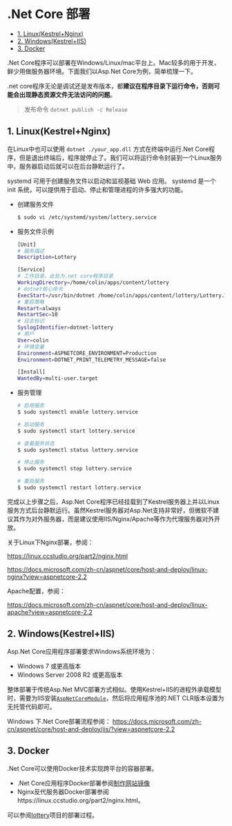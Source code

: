 # .Net Core 部署

* [1. Linux(Kestrel+Nginx)](#1-linuxkestrelnginx)
* [2. Windows(Kestrel+IIS)](#2-windowskestreliis)
* [3. Docker](#3-docker)

.Net Core程序可以部署在Windows/Linux/mac平台上。Mac较多的用于开发，鲜少用做服务器环境。下面我们以Asp.Net Core为例，简单梳理一下。

.net core程序无论是调试还是发布版本，都**建议在程序目录下运行命令，否则可能会出现静态资源文件无法访问的问题**。

> 发布命令 `dotnet publish -c Release`

## 1. Linux(Kestrel+Nginx)
在Linux中也可以使用 `dotnet ./your_app.dll` 方式在终端中运行.Net Core程序，但是退出终端后，程序就停止了。我们可以将运行命令封装到一个Linux服务中，服务器启动后就可以在后台静默运行了。

systemd 可用于创建服务文件以启动和监视基础 Web 应用。 systemd 是一个 init 系统，可以提供用于启动、停止和管理进程的许多强大的功能。

* 创建服务文件

    ```sh
    $ sudo vi /etc/systemd/system/lottery.service
    ```

* 服务文件示例

    ```sh
    [Unit]
    # 服务描述
    Description=Lottery

    [Service]
    # 工作目录，此处为.net core程序目录
    WorkingDirectory=/home/colin/apps/content/lottery
    # dotnet核心命令
    ExecStart=/usr/bin/dotnet /home/colin/apps/content/lottery/Lottery.WebApp.dll
    # 重启策略
    Restart=always
    RestartSec=10
    # 日志标识
    SyslogIdentifier=dotnet-lottery
    # 用户
    User=colin
    # 环境变量
    Environment=ASPNETCORE_ENVIRONMENT=Production
    Environment=DOTNET_PRINT_TELEMETRY_MESSAGE=false

    [Install]
    WantedBy=multi-user.target
    ```

* 服务管理

    ```sh
    # 启用服务
    $ sudo systemctl enable lottery.service

    # 启动服务
    $ sudo systemctl start lottery.service

    # 查看服务状态
    $ sudo systemctl status lottery.service

    # 停止服务
    $ sudo systemctl stop lottery.service

    # 重启服务
    $ sudo systemctl restart lottery.service
    ```

完成以上步骤之后，Asp.Net Core程序已经挂载到了Kestrel服务器上并以Linux服务方式后台静默运行。虽然Kestrel服务器对Asp.Net支持非常好，但微软不建议其作为对外服务器，而是建议使用IIS/Nginx/Apache等作为代理服务器对外开放。

关于Linux下Nginx部署，参阅：

https://linux.ccstudio.org/part2/nginx.html

https://docs.microsoft.com/zh-cn/aspnet/core/host-and-deploy/linux-nginx?view=aspnetcore-2.2

Apache配置，参阅：

https://docs.microsoft.com/zh-cn/aspnet/core/host-and-deploy/linux-apache?view=aspnetcore-2.2

## 2. Windows(Kestrel+IIS)
Asp.Net Core应用程序部署要求Windows系统环境为：
* Windows 7 或更高版本
* Windows Server 2008 R2 或更高版本

整体部署于传统Asp.Net MVC部署方式相似。使用Kestrel+IIS的进程外承载模型时，需要为IIS安装[`AspNetCoreModule`](https://docs.microsoft.com/zh-cn/aspnet/core/host-and-deploy/aspnet-core-module?view=aspnetcore-2.2)，然后将应用程序池的.NET CLR版本设置为无托管代码即可。

Windows 下.Net Core部署流程参阅：
https://docs.microsoft.com/zh-cn/aspnet/core/host-and-deploy/iis/?view=aspnetcore-2.2

## 3. Docker

.Net Core可以使用Docker技术实现跨平台的容器部署。
* .Net Core应用程序Docker部署参阅[制作网站镜像](docker-dockerfile.md)
* Nginx反代服务器Docker部署参阅https://linux.ccstudio.org/part2/nginx.html。

可以参阅[lottery](https://github.com/TechnologyGeeks/lottery)项目的部署过程。